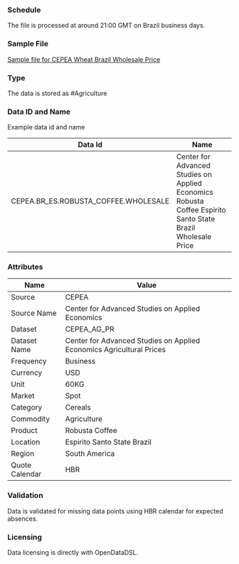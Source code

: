 ### Schedule

The file is processed at around 21:00 GMT on Brazil business days.

### Sample File

[Sample file for CEPEA Wheat Brazil Wholesale Price](pathname:///file-samples/CEPEA_20220811040438.xls)

### Type

The data is stored as #Agriculture

### Data ID and Name

Example data id and name

|**Data Id**|**Name**|
|-|-|
|CEPEA.BR_ES.ROBUSTA_COFFEE.WHOLESALE|Center for Advanced Studies on Applied Economics Robusta Coffee Espirito Santo State Brazil Wholesale Price|

### Attributes

|Name|Value|
|-|-|
|Source|CEPEA|
|Source Name|Center for Advanced Studies on Applied Economics|
|Dataset|CEPEA_AG_PR|
|Dataset Name|Center for Advanced Studies on Applied Economics Agricultural Prices|
|Frequency|Business|
|Currency|USD|
|Unit|60KG|
|Market|Spot|
|Category|Cereals|
|Commodity|Agriculture|
|Product|Robusta Coffee|
|Location|Espirito Santo State Brazil|
|Region|South America|
|Quote Calendar|HBR|

### Validation

Data is validated for missing data points using HBR calendar for expected absences.

### Licensing

Data licensing is directly with OpenDataDSL.
